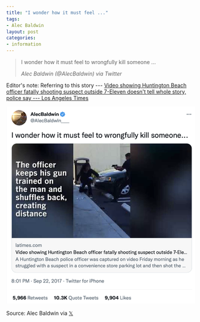 ```yaml
---
title: "I wonder how it must feel ..."
tags:
- Alec Baldwin
layout: post
categories:
- information
---
```


> I wonder how it must feel to wrongfully kill someone ...
>
> <cite>Alec Baldwin (@AlecBaldwin) via Twitter</cite>

Editor's note: Referring to this story --- [Video showing Huntington Beach officer fatally shooting suspect outside 7-Eleven doesn't tell whole story, police say --- Los Angeles Times](https://www.latimes.com/local/lanow/la-me-ln-hb-cop-shooting-video-20170922-story.html)

![I wonder how it must feel to wrongfully kill someone](/assets/img/20170922-Alec-Baldwin.png)

Source: Alec Baldwin via [𝕏](https://x.com)
